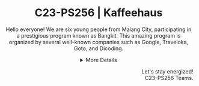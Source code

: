 <h1 align="center"> C23-PS256 | Kaffeehaus</h1>
<p align="center">Hello everyone! We are six young people from Malang City, participating in a prestigious program known as Bangkit. This amazing program is organized by several well-known companies such as Google, Traveloka, Goto, and Dicoding.</p>


<details>
  <summary align="center">More Details</summary>
  

## Our Teams
Our team is divided into 3 which are Machine Learning, Cloud Computing and Mobile Development. The Cloud Computing team is responsible for developing APIs for data and building connections between Machine Learning and Mobile Development. The Machine Learning team is tasked with creating a recommendation system from the application that the team will create using algorithms and processing data into a model that can be used for the engine of the application made by the Mobile Development team. Meanwhile, the Mobile Development team is tasked with creating the design of the application interface and applying it to the code so that users can use it in the form of applications on their devices.

### Machine Learning Division
| Bangkit ID | Name | Social Media |
|:----------:|:----:|:--------------:|
|M151DSX1450|Akhmad Nizar Zakaria|[LinkedIn](https://www.linkedin.com/in/akhmad-nizar-8a692b229/) |
|M151DSX2486|Muhammad Theofany A. A.|[LinkedIn](https://www.linkedin.com/in/rahmattullahalhakim/) |

In conclusion, we are honored to be part of this remarkable journey, united by our passion and dedication. We express our sincere gratitude to Google, Traveloka and Dicoding for providing us with this invaluable opportunity. May our collective efforts pave the way for greater advancements and contribute positively to society.

</details>

<p align="right"> Let's stay energized! <br> C23-PS256 Teams. </p>
